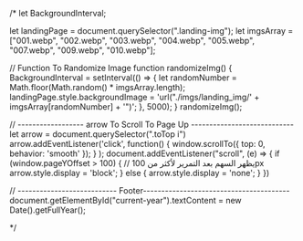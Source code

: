 /*
let BackgroundInterval;

let landingPage = document.querySelector(".landing-img");
let imgsArray = ["001.webp", "002.webp", "003.webp", "004.webp", "005.webp", "007.webp", "009.webp", "010.webp"];

// Function To Randomize Image
function randomizeImg() {
    BackgroundInterval = setInterval(() => {
      let randomNumber = Math.floor(Math.random() * imgsArray.length);
      landingPage.style.backgroundImage =
        'url("./imgs/landing_img/' + imgsArray[randomNumber] + '")';
    }, 5000);
}
randomizeImg();

// ------------------ arrow To Scroll To Page Up ----------------------------
let arrow = document.querySelector(".toTop i")
arrow.addEventListener('click', function() {
  window.scrollTo({
    top: 0,
    behavior: 'smooth'
  });
}
);
document.addEventListener("scroll", (e) => {
  if (window.pageYOffset > 100) { // يظهر السهم بعد التمرير لأكثر من 100px
    arrow.style.display = 'block';
  } else {
    arrow.style.display = 'none';
  }
})



// --------------------------- Footer----------------------------------------
document.getElementById("current-year").textContent = new Date().getFullYear();

*/